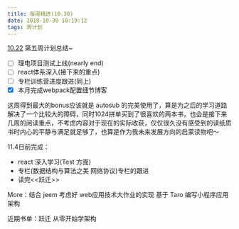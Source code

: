 ```yaml
---
title: 每周精进(10.30)
date: 2018-10-30 10:19:12
tags: 周计划
---
```


[10.22](https://jeremygo.cn/2018/10/22/%E6%AF%8F%E5%91%A8%E7%B2%BE%E8%BF%9B-10-22/) 第五周计划总结~

- [ ] 理电项目测试上线(nearly end)
- [ ] react体系深入(接下来的重点)
- [ ] 专栏训练营进度跟进(同上)
- [x] 本月完成webpack配置细节博客

这周得到最大的bonus应该就是 autosub 的完美使用了，算是为之后的学习道路解决了一个比较大的障碍，同时1024拼单买到了很喜欢的两本书，也会是接下来几周的阅读重点，不考虑内容对于现在的实际收获，仅仅很久没有感受到的读纸质书时内心的平静与满足就足够了，也算是作为我未来发展方向的启蒙读物吧～

11.4日前完成：

- react 深入学习(Test 方面)
- 专栏(数据结构与算法之美 网络协议)专栏的跟进
- 读完<<跃迁>>

More：结合 jeem 考虑好 web应用技术大作业的实现  基于 Taro 编写小程序应用架构

近期书单：跃迁 从零开始学架构